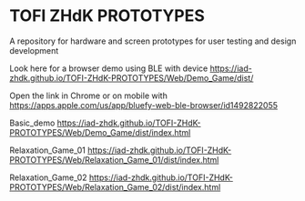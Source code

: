 # TOFI ZHdK PROTOTYPES
 A repository for hardware and screen prototypes for user testing and design development

 Look here for a browser demo using BLE with device https://iad-zhdk.github.io/TOFI-ZHdK-PROTOTYPES/Web/Demo_Game/dist/

 Open the link in Chrome or on mobile with https://apps.apple.com/us/app/bluefy-web-ble-browser/id1492822055

 Basic_demo
 https://iad-zhdk.github.io/TOFI-ZHdK-PROTOTYPES/Web/Demo_Game/dist/index.html

 Relaxation_Game_01
 https://iad-zhdk.github.io/TOFI-ZHdK-PROTOTYPES/Web/Relaxation_Game_01/dist/index.html

 Relaxation_Game_02
 https://iad-zhdk.github.io/TOFI-ZHdK-PROTOTYPES/Web/Relaxation_Game_02/dist/index.html

